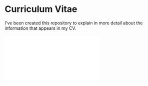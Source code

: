 # Curriculum Vitae

I've been created this repository to explain in more detail about the 
information that appears in my CV.

![alt text](CV_Erik_Medina.pdf)
